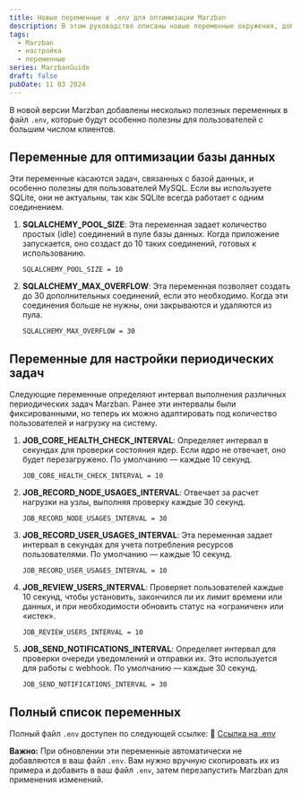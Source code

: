 ```yaml
---
title: Новые переменные в .env для оптимизации Marzban
description: В этом руководстве описаны новые переменные окружения, добавленные в Marzban для повышения производительности на больших объемах пользователей.
tags:
  - Marzban
  - настройка
  - переменные
series: MarzbanGuide
draft: false
pubDate: 11 03 2024
---
```


В новой версии Marzban добавлены несколько полезных переменных в файл `.env`, которые будут особенно полезны для пользователей с большим числом клиентов.

## Переменные для оптимизации базы данных

Эти переменные касаются задач, связанных с базой данных, и особенно полезны для пользователей MySQL. Если вы используете SQLite, они не актуальны, так как SQLite всегда работает с одним соединением.

1. **SQLALCHEMY_POOL_SIZE**: Эта переменная задает количество простых (idle) соединений в пуле базы данных. Когда приложение запускается, оно создаст до 10 таких соединений, готовых к использованию.

   ```plaintext
   SQLALCHEMY_POOL_SIZE = 10
   ```

2. **SQLALCHEMY_MAX_OVERFLOW**: Эта переменная позволяет создать до 30 дополнительных соединений, если это необходимо. Когда эти соединения больше не нужны, они закрываются и удаляются из пула.

   ```plaintext
   SQLALCHEMY_MAX_OVERFLOW = 30
   ```

## Переменные для настройки периодических задач

Следующие переменные определяют интервал выполнения различных периодических задач Marzban. Ранее эти интервалы были фиксированными, но теперь их можно адаптировать под количество пользователей и нагрузку на систему.

1. **JOB_CORE_HEALTH_CHECK_INTERVAL**: Определяет интервал в секундах для проверки состояния ядер. Если ядро не отвечает, оно будет перезагружено. По умолчанию — каждые 10 секунд.

   ```plaintext
   JOB_CORE_HEALTH_CHECK_INTERVAL = 10
   ```

2. **JOB_RECORD_NODE_USAGES_INTERVAL**: Отвечает за расчет нагрузки на узлы, выполняя проверку каждые 30 секунд.

   ```plaintext
   JOB_RECORD_NODE_USAGES_INTERVAL = 30
   ```

3. **JOB_RECORD_USER_USAGES_INTERVAL**: Эта переменная задает интервал в секундах для учета потребления ресурсов пользователями. По умолчанию — каждые 10 секунд.

   ```plaintext
   JOB_RECORD_USER_USAGES_INTERVAL = 10
   ```

4. **JOB_REVIEW_USERS_INTERVAL**: Проверяет пользователей каждые 10 секунд, чтобы установить, закончился ли их лимит времени или данных, и при необходимости обновить статус на «ограничен» или «истек».

   ```plaintext
   JOB_REVIEW_USERS_INTERVAL = 10
   ```

5. **JOB_SEND_NOTIFICATIONS_INTERVAL**: Определяет интервал для проверки очереди уведомлений и отправки их. Это используется для работы с webhook. По умолчанию — каждые 30 секунд.

   ```plaintext
   JOB_SEND_NOTIFICATIONS_INTERVAL = 30
   ```

## Полный список переменных

Полный файл `.env` доступен по следующей ссылке:
🔗 [Ссылка на .env](https://github.com/Gozargah/Marzban/blob/master/.env.example)

**Важно:** При обновлении эти переменные автоматически не добавляются в ваш файл `.env`. Вам нужно вручную скопировать их из примера и добавить в ваш файл `.env`, затем перезапустить Marzban для применения изменений.